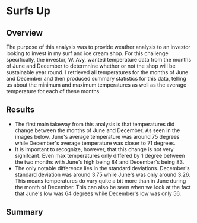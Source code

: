 # Surfs Up

## Overview
The purpose of this analysis was to provide weather analysis to an investor looking to invest in my surf and ice cream shop. For this challenge specifically, the investor, W. Avy, wanted temperature data from the months of June and December to determnine whether or not the shop will be sustainable year round. I retrieved all temperatures for the months of June and December and then produced summary statistics for this data, telling us about the minimum and maximum temperatures as well as the average temperature for each of these months.

## Results
- The first main takeway from this analysis is that temperatures did change between the months of June and December. As seen in the images below, June's average temperature was around 75 degrees while December's average temperature was closer to 71 degrees.
- It is important to recognize, however, that this change is not very signifcant. Even max temperatures only differed by 1 degree between the two months with June's high being 84 and December's being 83.
- The only notable difference lies in the standard deviations. December's standard deviation was around 3.75 while June's was only around 3.26. This means temperatures do vary quite a bit more than in June during the month of December. This can also be seen when we look at the fact that June's low was 64 degrees while December's low was only 56. 

## Summary 
